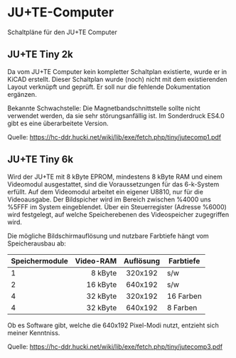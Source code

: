 # JU+TE-Computer
Schaltpläne für den JU+TE Computer


## JU+TE Tiny 2k
Da vom JU+TE Computer kein kompletter Schaltplan existierte, wurde er in KiCAD erstellt.
Dieser Schaltplan wurde (noch) nicht mit dem existierenden Layout verknüpft und geprüft.
Er soll nur die fehlende Dokumentation ergänzen.

Bekannte Schwachstelle: Die Magnetbandschnittstelle sollte nicht verwendet werden, da sie sehr störungsanfällig ist.
Im Sonderdruck ES4.0 gibt es eine überarbeitete Version.

Quelle: https://hc-ddr.hucki.net/wiki/lib/exe/fetch.php/tiny/jutecomp1.pdf

## JU+TE Tiny 6k
Wird der JU+TE mit 8 kByte EPROM, mindestens 8 kByte RAM und einem Videomodul ausgestattet, sind die Voraussetzungen für das 6-k-System erfüllt.
Auf dem Videomodul arbeitet ein eigener U8810, nur für die Videoausgabe.
Der Bildspicher wird im Bereich zwischen %4000 uns %5FFF im System eingeblendet.
Über ein Steuerregister (Adresse %6000) wird festgelegt, auf welche Speicherebenen des Videospeicher zugegriffen wird.

Die mögliche Bildschirmauflösung und nutzbare Farbtiefe hängt vom Speicherausbau ab:

Speichermodule | Video-RAM | Auflösung | Farbtiefe
-------------- | --------: | :-------: | ---------
1              | 8 kByte   |  320x192  | s/w
2              | 16 kByte  |  640x192  | s/w
4              | 32 kByte  |  320x192  | 16 Farben   
4              | 32 kByte  |  640x192  | 8 Farben

Ob es Software gibt, welche die 640x192 Pixel-Modi nutzt, entzieht sich meiner Kenntniss.

Quelle: https://hc-ddr.hucki.net/wiki/lib/exe/fetch.php/tiny/jutecomp3.pdf
